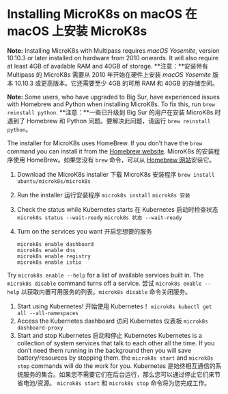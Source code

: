 # Installing MicroK8s on macOS 在 macOS 上安装 MicroK8s

**Note:** Installing MicroK8s with Multipass requires *macOS Yosemite*, version    10.10.3 or later installed on hardware from 2010 onwards. It will also require at least 4GB of available RAM and 40GB of storage.
**注意：**安装带有 Multipass 的 MicroK8s 需要从 2010 年开始在硬件上安装 *macOS Yosemite* 版本 10.10.3 或更高版本。它还需要至少 4GB 的可用 RAM 和 40GB 的存储空间。

**Note:**  Some users, who have upgraded to Big Sur, have experienced issues with Homebrew and Python when installing MicroK8s. To fix this, run `brew reinstall python`.
**注意：**一些已升级到 Big Sur 的用户在安装 MicroK8s 时遇到了 Homebrew 和 Python 问题。要解决此问题，请运行 `brew reinstall python`。

The installer for MicroK8s uses HomeBrew. If you don’t have the `brew` command you can install  it from the [Homebrew website](http://brew.sh/).
MicroK8s 的安装程序使用 HomeBrew。如果您没有 `brew` 命令，可以从 [Homebrew 网站](http://brew.sh/)安装它。

1. Download the MicroK8s installer
   下载 MicroK8s 安装程序
    `brew install ubuntu/microk8s/microk8s`

2. Run the installer 运行安装程序
    `microk8s install`
   `microk8s 安装`

3. Check the status while Kubernetes starts
   在 Kubernetes 启动时检查状态
    `microk8s status --wait-ready`
   `microk8s 状态 --wait-ready`

4. Turn on the services you want
   开启您想要的服务

   ```auto
   microk8s enable dashboard
   microk8s enable dns
   microk8s enable registry
   microk8s enable istio
   ```

Try `microk8s enable --help` for a list of available services built in.  The `microk8s disable` command turns off a service.
尝试 `microk8s enable --help` 以获取内置可用服务的列表。`microk8s disable` 命令关闭服务。

1. Start using Kubernetes! 开始使用 Kubernetes！
    `microk8s kubectl get all --all-namespaces`
2. Access the Kubernetes dashboard
   访问 Kubernetes 仪表板
    `microk8s dashboard-proxy`
3. Start and stop Kubernetes
   启动和停止 Kubernetes
    Kubernetes is a collection of system services that talk to each other  all the time. If you don’t need them running in the background then you  will save battery/resources by stopping them.  the `microk8s start` and `microk8s stop` commands will do the work for you.
   Kubernetes 是始终相互通信的系统服务的集合。如果您不需要它们在后台运行，那么您可以通过停止它们来节省电池/资源。 `microk8s start` 和 `microk8s stop` 命令将为您完成工作。
